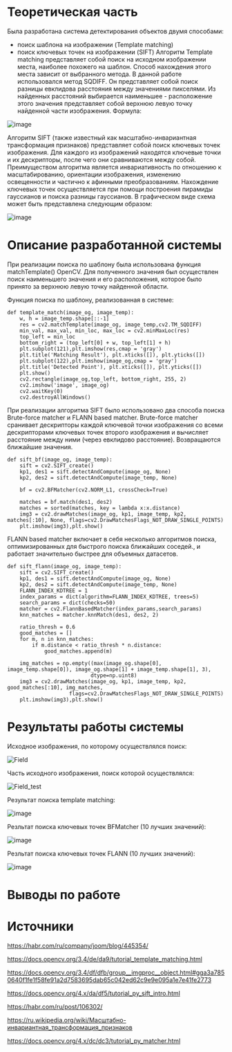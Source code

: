 # Теоретическая часть
Была разработана система детектирования объектов двумя способами:
- поиск шаблона на изображении (Template matching)
- поиск ключевых точек на изображении (SIFT)
Алгоритм Template matching представляет собой поиск на исходном изображении места, наиболее похожего на шаблон. Способ нахождения этого места зависит от выбранного метода. В данной работе использовался метод SQDIFF. Он представляет собой поиск разницы евклидова расстояния между значениями пикселями. Из найденных расстояний выбирается наименьшее - расположение этого значения представляет собой верхнюю левую точку найденной части изображения. Формула:

![image](https://user-images.githubusercontent.com/79449892/213917578-cb854213-10fc-46ca-9760-5661e129c933.png)


Алгоритм SIFT (также известный как масштабно-инвариантная трансформация признаков) представляет собой поиск ключевых точек изображения. Для каждого из изображений находятся ключевые точки и их дескрипторы, после чего они сравниваются между собой. Преимуществом алгоритма является инвариативность по отношению к масштабированию, ориентации изображения, изменению освещенности и частично к афинными преобразованиям. Нахождение ключевых точек осуществляется при помощи построения пирамиды гауссианов и поиска разницы гауссианов. В графическом виде схема может быть представлена следующим образом:

![image](https://user-images.githubusercontent.com/79449892/213917992-4803d0e1-2801-4f78-827b-0d67dde0a372.png)

# Описание разработанной системы
При реализации поиска по шаблону была использована функция matchTemplate() OpenCV. Для полученного значения был осуществлен поиск наименьшего значения и его расположения, которое было принято за верхнюю левую точку найденной области.

Функция поиска по шаблону, реализованная в системе:
```
def template_match(image_og, image_temp):
    w, h = image_temp.shape[::-1]
    res = cv2.matchTemplate(image_og, image_temp,cv2.TM_SQDIFF)
    min_val, max_val, min_loc, max_loc = cv2.minMaxLoc(res)
    top_left = min_loc
    bottom_right = (top_left[0] + w, top_left[1] + h)
    plt.subplot(121),plt.imshow(res,cmap = 'gray')
    plt.title('Matching Result'), plt.xticks([]), plt.yticks([])
    plt.subplot(122),plt.imshow(image_og,cmap = 'gray')
    plt.title('Detected Point'), plt.xticks([]), plt.yticks([])
    plt.show()
    cv2.rectangle(image_og,top_left, bottom_right, 255, 2)
    cv2.imshow('image', image_og)
    cv2.waitKey(0)
    cv2.destroyAllWindows()
```
При реализации алгоритма SIFT было использовано два способа поиска Brute-force matcher и FLANN based matcher. Brute-force matcher сранивает дескрипторы каждой ключевой точки изображения со всеми дескрипторами ключевых точек второго изображения и вычисляет расстояние между ними (через евклидово расстояние). Возвращаются ближайшие значения.

```
def sift_bf(image_og, image_temp):
    sift = cv2.SIFT_create()
    kp1, des1 = sift.detectAndCompute(image_og, None)
    kp2, des2 = sift.detectAndCompute(image_temp, None)

    bf = cv2.BFMatcher(cv2.NORM_L1, crossCheck=True)

    matches = bf.match(des1, des2)
    matches = sorted(matches, key = lambda x:x.distance)
    img3 = cv2.drawMatches(image_og, kp1, image_temp, kp2, matches[:10], None, flags=cv2.DrawMatchesFlags_NOT_DRAW_SINGLE_POINTS)
    plt.imshow(img3),plt.show()
```

FLANN based matcher включает в себя несколько алгоритмов поиска, оптимизированных для быстрого поиска ближайших соседей., и работает значительно быстрее для объемных датасетов.

```
def sift_flann(image_og, image_temp):
    sift = cv2.SIFT_create()
    kp1, des1 = sift.detectAndCompute(image_og, None)
    kp2, des2 = sift.detectAndCompute(image_temp, None)
    FLANN_INDEX_KDTREE = 1
    index_params = dict(algorithm=FLANN_INDEX_KDTREE, trees=5)
    search_params = dict(checks=50)
    matcher = cv2.FlannBasedMatcher(index_params,search_params)
    knn_matches = matcher.knnMatch(des1, des2, 2)

    ratio_thresh = 0.6
    good_matches = []
    for m, n in knn_matches:
        if m.distance < ratio_thresh * n.distance:
            good_matches.append(m)

    img_matches = np.empty((max(image_og.shape[0], image_temp.shape[0]), image_og.shape[1] + image_temp.shape[1], 3),
                           dtype=np.uint8)
    img3 = cv2.drawMatches(image_og, kp1, image_temp, kp2, good_matches[:10], img_matches,
                    flags=cv2.DrawMatchesFlags_NOT_DRAW_SINGLE_POINTS)
    plt.imshow(img3),plt.show()
```
# Результаты работы системы
Исходное изображения, по которому осуществлялся поиск:

![Field](https://user-images.githubusercontent.com/79449892/213919597-583396f7-f0b8-43bf-bcc1-8a5eecf9e852.jpg)

Часть исходного изображения, поиск которой осуществлялся:

![Field_test](https://user-images.githubusercontent.com/79449892/213919604-4f8bb645-117c-4e99-8e9f-347eec9e9ad9.jpg)

Результат поиска template matching:

![image](https://user-images.githubusercontent.com/79449892/213919483-d13e3b76-093b-429e-b13b-859c9a17d6aa.png)

Резльтат поиска ключевых точек BFMatcher (10 лучших значений):

![image](https://user-images.githubusercontent.com/79449892/213919552-38cfd04a-e2c8-4769-8ea1-7d5eba4ceaf6.png)

Резльтат поиска ключевых точек FLANN (10 лучших значений):

![image](https://user-images.githubusercontent.com/79449892/213919571-fc9366e5-b960-4a6d-9a60-7e2906fc372d.png)


# Выводы по работе


# Источники
https://habr.com/ru/company/joom/blog/445354/

https://docs.opencv.org/3.4/de/da9/tutorial_template_matching.html

https://docs.opencv.org/3.4/df/dfb/group__imgproc__object.html#gga3a7850640f1fe1f58fe91a2d7583695dab65c042ed62c9e9e095a1e7e41fe2773

https://docs.opencv.org/4.x/da/df5/tutorial_py_sift_intro.html

https://habr.com/ru/post/106302/

https://ru.wikipedia.org/wiki/Масштабно-инвариантная_трансформация_признаков

https://docs.opencv.org/4.x/dc/dc3/tutorial_py_matcher.html
